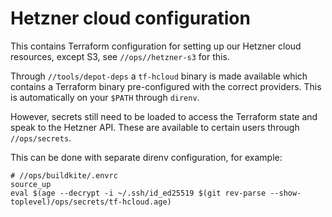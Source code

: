 Hetzner cloud configuration
=======================

This contains Terraform configuration for setting up our Hetzner cloud resources, except S3, see `//ops//hetzner-s3` for this.

Through `//tools/depot-deps` a `tf-hcloud` binary is made available
which contains a Terraform binary pre-configured with the correct
providers. This is automatically on your `$PATH` through `direnv`.

However, secrets still need to be loaded to access the Terraform state
and speak to the Hetzner API. These are available to certain users
through `//ops/secrets`.

This can be done with separate direnv configuration, for example:

```
# //ops/buildkite/.envrc
source_up
eval $(age --decrypt -i ~/.ssh/id_ed25519 $(git rev-parse --show-toplevel)/ops/secrets/tf-hcloud.age)
```
